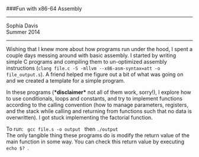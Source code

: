 ###Fun with x86-64 Assembly 

----------
Sophia Davis  
Summer 2014

----------

Wishing that I knew more about how programs run under the hood, I spent a couple days messing around with basic assembly. I started by writing simple C programs and compiling them to un-optimized assembly instructions (<code>clang file.c -S -mllvm --x86-asm-syntax=att -o file_output.s</code>). A friend helped me figure out a bit of what was going on and we created a template for a simple program. 

In these programs (**\*disclaimer\*** not all of them work, sorry!), I explore how to use conditionals, loops and constants, and try to implement functions according to the calling convention (how to manage parameters, registers, and the stack while calling and returning from functions such that no data is overwritten). I got stuck implementing the factorial function.

To run: <code> gcc file.s -o output </code> then <code>./output</code>  
The only tangible thing these programs do is modify the return value of the main function in some way. You can check this return value by executing <code> echo $? </code>.